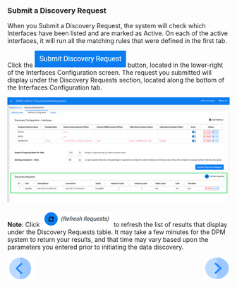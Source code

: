 ### Submit a Discovery Request

When you Submit a Discovery Request, the system will check which Interfaces have been listed and are marked as Active. On each of the active interfaces, it will run all the matching rules that were defined in the first tab.

Click the ![image](../images/ICON_SubmitDiscovery.png) button, located in the lower-right of the Interfaces Configuration screen. The request you submitted will display under the Discovery Requests section, located along the bottom of the Interfaces Configuration tab.

![image](../images/07_Discovery_Interfaces_Submit_Request.png)

**Note**: Click ![image](../images/ICON_Discovery_RefreshRequests.png) to refresh the list of results that display under the Discovery Requests table. It may take a few minutes for the DPM system to return your results, and that time may vary based upon the parameters you entered prior to initiating the data discovery.



[![Previous](../images/Previous.png)]( 04_Discovery_AddInterface.md)[<img align="right" width="60" height="54" src="../images/Next.png">](06_Discovery_ViewResults.md)
